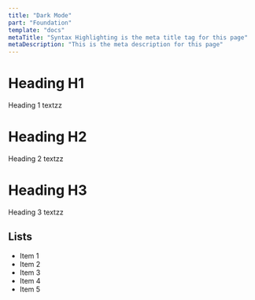 ```yaml
---
title: "Dark Mode"
part: "Foundation"
template: "docs"
metaTitle: "Syntax Highlighting is the meta title tag for this page"
metaDescription: "This is the meta description for this page"
---
```


# Heading H1
Heading 1 textzz

# Heading H2
Heading 2 textzz

# Heading H3
Heading 3 textzz

## Lists
- Item 1
- Item 2
- Item 3
- Item 4
- Item 5
